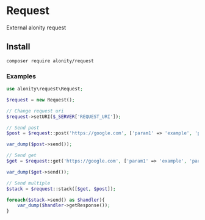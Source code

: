 # Request
External alonity request

## Install

`composer require alonity/request`

### Examples
```php
use alonity\request\Request;

$request = new Request();

// Change request uri
$request->setURI($_SERVER['REQUEST_URI']);

// Send post
$post = $request::post('https://google.com', ['param1' => 'example', 'param2' => 'test'], ['timeout' => 2]);

var_dump($post->send());

// Send get
$get = $request::get('https://google.com', ['param1' => 'example', 'param2' => 'test'], ['timeout' => 1]);

var_dump($get->send());

// Send multiple
$stack = $request::stack([$get, $post]);

foreach($stack->send() as $handler){
    var_dump($handler->getResponse());
}
```